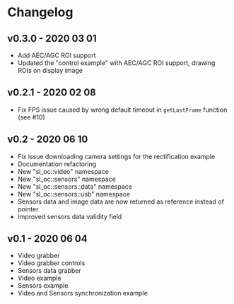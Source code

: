 # Changelog

v0.3.0 - 2020 03 01
-------------------
* Add AEC/AGC ROI support
* Updated the "control example" with AEC/AGC ROI support, drawing ROIs on display image

v0.2.1 - 2020 02 08
-------------------
* Fix FPS issue caused by wrong default timeout in `getLastFrame` function (see #10)

v0.2 - 2020 06 10
-----------------
* Fix issue downloading camera settings for the rectification example
* Documentation refactoring
* New "sl_oc::video" namespace
* New "sl_oc::sensors" namespace
* New "sl_oc::sensors::data" namespace
* New "sl_oc::sensors::usb" namespace
* Sensors data and image data are now returned as reference instead of pointer
* Improved sensors data validity field

v0.1 - 2020 06 04
-----------------
* Video grabber 
* Video grabber controls
* Sensors data grabber
* Video example
* Sensors example
* Video and Sensors synchronization example
